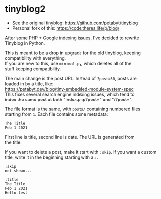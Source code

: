 # tinyblog2
- See the original tinyblog: https://github.com/petabyt/tinyblog
- Personal fork of this: https://code.theres.life/p/blog/

After some PHP + Google indexing issues, I've decided to rewrite  
Tinyblog in Python.

This is meant to be a drop in upgrade for the old tinyblog, keeping  
compatibility with everything.  
If you are new to this, use `minimal.py`, which deletes all of the  
stuff keeping compatibility.  

The main change is the post URL. Instead of `?post=50`, posts are  
loaded in by a title, like:  
https://petabyt.dev/blog/tiny-embedded-module-system-spec  
This fixes several search engine indexing issues, which tend to  
index the same post at both "index.php?post=" and "/?post=".  

The file format is the same, with `posts/` containing numbered files  
starting from `1`. Each file contains some metadata:
```
The Title
Feb 1 2021
```
First line is title, second line is date. The URL is generated from  
the title.

If you want to delete a post, make it start with `:skip`.
If you want a custom title, write it in the beginning starting with a `:`.  

```
:skip
not shown...
```

```
:title
The Title
Feb 1 2021
Hello test
```
